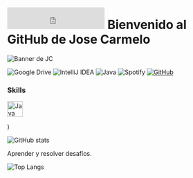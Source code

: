 # <iframe src="https://giphy.com/embed/xaGWm6214vmoM" width="225" height="50" frameBorder="0" class="giphy-embed" allowFullScreen></iframe><a href="https://giphy.com/stickers/spider-xaGWm6214vmoM"></a> Bienvenido al GitHub de Jose Carmelo

![Banner de JC](JoseCarmeloManchon/resources/Banner.png)

![Google Drive](https://img.shields.io/badge/Google%20Drive-4285F4?style=for-the-badge&logo=googledrive&logoColor=white)
![IntelliJ IDEA](https://img.shields.io/badge/IntelliJIDEA-000000.svg?style=for-the-badge&logo=intellij-idea&logoColor=white)
![Java](https://img.shields.io/badge/java-%23ED8B00.svg?style=for-the-badge&logo=openjdk&logoColor=white)
![Spotify](https://img.shields.io/badge/Spotify-1ED760?style=for-the-badge&logo=spotify&logoColor=white)
[![GitHub](https://img.shields.io/badge/github-%23121011.svg?style=for-the-badge&logo=github&logoColor=white)](https://github.dev/JoseCarmeloManchon)
### Skills

<p align="left">
<a href="https://www.oracle.com/java/" target="_blank" rel="noreferrer"><img src="https://raw.githubusercontent.com/danielcranney/readme-generator/main/public/icons/skills/java-colored.svg" width="36" height="36" alt="Java" /></a>
</p>)


![GitHub stats](https://github-readme-stats.vercel.app/api?username=JoseCarmeloManchon&show_icons=true&theme=merko)

Aprender y resolver desafíos. 

![Top Langs](https://github-readme-stats.vercel.app/api/top-langs/?username=josecarmelomanchon&layout=compact&theme=merko)
